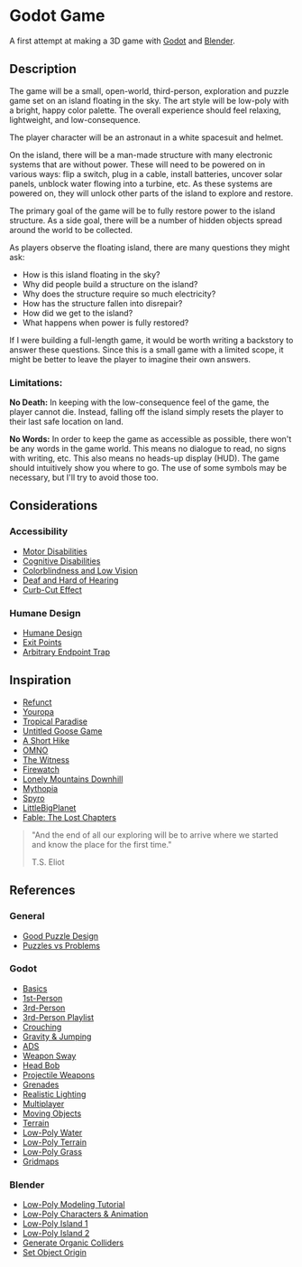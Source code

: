 # Godot Game

A first attempt at making a 3D game with [Godot](https://godotengine.org/) and [Blender](https://www.blender.org/).

## Description

The game will be a small, open-world, third-person, exploration and puzzle game set on an island floating in the sky. The art style will be low-poly with a bright, happy color palette. The overall experience should feel relaxing, lightweight, and low-consequence.

The player character will be an astronaut in a white spacesuit and helmet.

On the island, there will be a man-made structure with many electronic systems that are without power. These will need to be powered on in various ways: flip a switch, plug in a cable, install batteries, uncover solar panels, unblock water flowing into a turbine, etc. As these systems are powered on, they will unlock other parts of the island to explore and restore.

The primary goal of the game will be to fully restore power to the island structure. As a side goal, there will be a number of hidden objects spread around the world to be collected.

As players observe the floating island, there are many questions they might ask:

- How is this island floating in the sky?
- Why did people build a structure on the island?
- Why does the structure require so much electricity?
- How has the structure fallen into disrepair?
- How did we get to the island?
- What happens when power is fully restored?

If I were building a full-length game, it would be worth writing a backstory to answer these questions. Since this is a small game with a limited scope, it might be better to leave the player to imagine their own answers.

### Limitations:

**No Death:** In keeping with the low-consequence feel of the game, the player cannot die. Instead, falling off the island simply resets the player to their last safe location on land.

**No Words:** In order to keep the game as accessible as possible, there won't be any words in the game world. This means no dialogue to read, no signs with writing, etc. This also means no heads-up display (HUD). The game should intuitively show you where to go. The use of some symbols may be necessary, but I'll try to avoid those too.

## Considerations

### Accessibility

- [Motor Disabilities](https://www.youtube.com/watch?v=Ufe0i26DGiA)
- [Cognitive Disabilities](https://www.youtube.com/watch?v=ObhvacfIOg0)
- [Colorblindness and Low Vision](https://www.youtube.com/watch?v=xrqdU4cZaLw)
- [Deaf and Hard of Hearing](https://www.youtube.com/watch?v=4NGe4dzlukc)
- [Curb-Cut Effect](https://www.youtube.com/watch?v=PJoax1Z1x4Y)

### Humane Design

- [Humane Design](https://www.youtube.com/watch?v=GArkyxP8-n0)
- [Exit Points](https://www.youtube.com/watch?v=GqjkWec61gQ)
- [Arbitrary Endpoint Trap](https://www.youtube.com/watch?v=S8ma4QM2tyE)

## Inspiration

- [Refunct](https://www.youtube.com/watch?v=NiPY61OqRSo)
- [Youropa](https://www.youtube.com/watch?v=idlFdCiXP58)
- [Tropical Paradise](https://www.youtube.com/watch?v=AkJF14CLVCk)
- [Untitled Goose Game](https://www.youtube.com/watch?v=gruIyw_AHYE)
- [A Short Hike](https://www.youtube.com/watch?v=ZW8gWgpptI8)
- [OMNO](https://www.youtube.com/watch?v=WSZKvX0LYZw)
- [The Witness](https://www.youtube.com/watch?v=KZokQov_aH0)
- [Firewatch](https://www.youtube.com/watch?v=O_r6t6_bN3c)
- [Lonely Mountains Downhill](https://www.youtube.com/watch?v=D9DCEm4u6QA)
- [Mythopia](https://www.youtube.com/watch?v=2tUoT0RPOXY)
- [Spyro](https://www.youtube.com/watch?v=Eqf0eSkB4Ec)
- [LittleBigPlanet](https://www.youtube.com/watch?v=Yyr5CS0DwHI)
- [Fable: The Lost Chapters](https://www.youtube.com/watch?v=EqTvWwQ9JGg)

>  "And the end of all our exploring will be to arrive where we started and know the place for the first time."
> 
> T.S. Eliot

## References

### General

- [Good Puzzle Design](https://www.youtube.com/watch?v=zsjC6fa_YBg)
- [Puzzles vs Problems](https://www.youtube.com/watch?v=w1_zmx-wU0U)

### Godot

- [Basics](https://www.youtube.com/watch?v=-D-IcbsdT04)
- [1st-Person](https://www.youtube.com/watch?v=Nn2mi5sI8bM)
- [3rd-Person](https://www.youtube.com/watch?v=Lxx6M1AQVeU)
- [3rd-Person Playlist](https://www.youtube.com/playlist?list=PLqbBeBobXe09NZez_1LLRcT7NQ9NfUCBC)
- [Crouching](https://www.youtube.com/watch?v=PqRiIWo8hSE)
- [Gravity & Jumping](https://www.youtube.com/watch?v=MjLuzOzZlmk)
- [ADS](https://www.youtube.com/watch?v=K53bAYLXKDw)
- [Weapon Sway](https://www.youtube.com/watch?v=y8oJcA9X8-Y)
- [Head Bob](https://www.youtube.com/watch?v=jdMZZsLL_B0)
- [Projectile Weapons](https://www.youtube.com/watch?v=IDsoEAj5xG0)
- [Grenades](https://www.youtube.com/watch?v=t9_PsJQIszs)
- [Realistic Lighting](https://www.youtube.com/watch?v=dy_cnjtK4vM)
- [Multiplayer](https://www.youtube.com/watch?v=K0luHLZxjBA)
- [Moving Objects](https://www.youtube.com/watch?v=fZ6bOERw03M)
- [Terrain](https://www.youtube.com/watch?v=3JM6L-aEQdE)
- [Low-Poly Water](https://www.youtube.com/watch?v=5MfcliFqjnE)
- [Low-Poly Terrain](https://www.youtube.com/watch?v=mGCwjvAibyw)
- [Low-Poly Grass](https://www.youtube.com/watch?v=GLtdy3jiAp0)
- [Gridmaps](https://www.youtube.com/watch?v=jD04Tua191Q)

### Blender

- [Low-Poly Modeling Tutorial](https://www.youtube.com/watch?v=1jHUY3qoBu8)
- [Low-Poly Characters & Animation](https://www.youtube.com/watch?v=TZDnV4KshM8)
- [Low-Poly Island 1](https://www.youtube.com/watch?v=3njdzYh_1GM)
- [Low-Poly Island 2](https://www.youtube.com/watch?v=0lj643VmTsg)
- [Generate Organic Colliders](https://www.youtube.com/watch?v=Mq-_FffB2eE)
- [Set Object Origin](https://www.youtube.com/watch?v=_ojeeuNtJM8)
